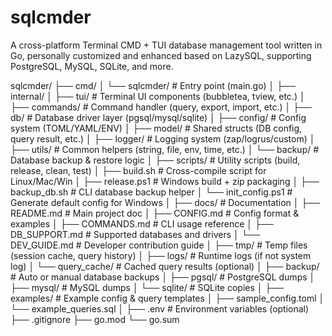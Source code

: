 # sqlcmder
A cross-platform Terminal CMD + TUI database management tool written in Go, personally customized and enhanced based on LazySQL, supporting PostgreSQL, MySQL, SQLite, and more.



sqlcmder/
├── cmd/
│   └── sqlcmder/                 # Entry point (main.go)
│
├── internal/
│   ├── tui/                      # Terminal UI components (bubbletea, tview, etc.)
│   ├── commands/                 # Command handler (query, export, import, etc.)
│   ├── db/                       # Database driver layer (pgsql/mysql/sqlite)
│   ├── config/                   # Config system (TOML/YAML/ENV)
│   ├── model/                    # Shared structs (DB config, query result, etc.)
│   ├── logger/                   # Logging system (zap/logrus/custom)
│   ├── utils/                    # Common helpers (string, file, env, time, etc.)
│   └── backup/                   # Database backup & restore logic
│
├── scripts/                      # Utility scripts (build, release, clean, test)
│   ├── build.sh                  # Cross-compile script for Linux/Mac/Win
│   ├── release.ps1               # Windows build + zip packaging
│   ├── backup_db.sh              # CLI database backup helper
│   └── init_config.ps1           # Generate default config for Windows
│
├── docs/                         # Documentation
│   ├── README.md                 # Main project doc
│   ├── CONFIG.md                 # Config format & examples
│   ├── COMMANDS.md               # CLI usage reference
│   ├── DB_SUPPORT.md             # Supported databases and drivers
│   └── DEV_GUIDE.md              # Developer contribution guide
│
├── tmp/                          # Temp files (session cache, query history)
│   ├── logs/                     # Runtime logs (if not system log)
│   └── query_cache/              # Cached query results (optional)
│
├── backup/                       # Auto or manual database backups
│   ├── pgsql/                    # PostgreSQL dumps
│   ├── mysql/                    # MySQL dumps
│   └── sqlite/                   # SQLite copies
│
├── examples/                     # Example config & query templates
│   ├── sample_config.toml
│   └── example_queries.sql
│
├── .env                          # Environment variables (optional)
├── .gitignore
├── go.mod
└── go.sum
